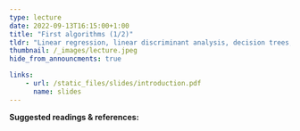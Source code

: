 ```yaml
---
type: lecture
date: 2022-09-13T16:15:00+1:00
title: "First algorithms (1/2)"
tldr: "Linear regression, linear discriminant analysis, decision trees, linear SVM, nearest neighbours, neural nets"
thumbnail: /_images/lecture.jpeg
hide_from_announcments: true

links: 
    - url: /static_files/slides/introduction.pdf
      name: slides
---
```


**Suggested readings & references:**
